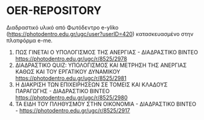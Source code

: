 # OER-REPOSITORY
Διαδραστικό υλικό από Φωτόδεντρο e-yliko (https://photodentro.edu.gr/ugc/user?userID=420) κατασκευασμένο στην πλατφόρμα e-me.
1. ΠΩΣ ΓΙΝΕΤΑΙ Ο ΥΠΟΛΟΓΙΣΜΟΣ ΤΗΣ ΑΝΕΡΓΙΑΣ - ΔΙΑΔΡΑΣΤΙΚΟ ΒΙΝΤΕΟ https://photodentro.edu.gr/ugc/r/8525/2978
2. ΔΙΑΔΡΑΣΤΙΚΟ QUIZ: ΥΠΟΛΟΓΙΣΜΟΣ ΚΑΙ ΜΕΤΡΗΣΗ ΤΗΣ ΑΝΕΡΓΙΑΣ ΚΑΘΩΣ ΚΑΙ ΤΟΥ ΕΡΓΑΤΙΚΟΥ ΔΥΝΑΜΙΚΟΥ https://photodentro.edu.gr/ugc/r/8525/2981
3. Η ΔΙΑΚΡΙΣΗ ΤΩΝ ΕΠΙΧΕΙΡΗΣΕΩΝ ΣΕ ΤΟΜΕΙΣ ΚΑΙ ΚΛΑΔΟΥΣ ΠΑΡΑΓΩΓΗΣ - ΔΙΑΔΡΑΣΤΙΚΟ ΒΙΝΤΕΟ https://photodentro.edu.gr/ugc/r/8525/2980
4. ΤΑ ΕΙΔΗ ΤΟΥ ΠΛΗΘΥΣΜΟΥ ΣΤΗΝ ΟΙΚΟΝΟΜΙΑ - ΔΙΑΔΡΑΣΤΙΚΟ ΒΙΝΤΕΟ - https://photodentro.edu.gr/ugc/r/8525/2917
